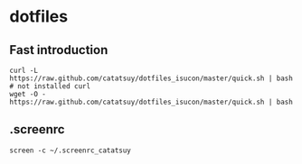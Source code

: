 dotfiles
==================================

## Fast introduction

    curl -L https://raw.github.com/catatsuy/dotfiles_isucon/master/quick.sh | bash
    # not installed curl
    wget -O - https://raw.github.com/catatsuy/dotfiles_isucon/master/quick.sh | bash


## .screenrc

    screen -c ~/.screenrc_catatsuy
